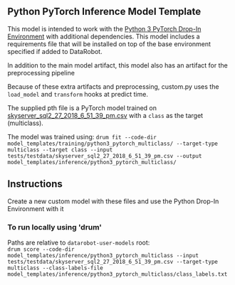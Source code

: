 ## Python PyTorch Inference Model Template
This model is intended to work with the [Python 3 PyTorch Drop-In Environment](../../../public_dropin_environments/python3_pytorch/)
with additional dependencies.  This model includes a requirements file that will be installed
on top of the base environment specified if added to DataRobot.

In addition to the main model artifact, this model also has an artifact for the preprocessing pipeline

Because of these extra artifacts and preprocessing, custom.py uses the `load_model` and `transform` hooks
at predict time.

The supplied pth file is a PyTorch model trained on [skyserver_sql2_27_2018_6_51_39_pm.csv](../../../tests/testdata/skyserver_sql2_27_2018_6_51_39_pm.csv)
with a `class` as the target (multiclass).

The model was trained using:
`drum fit --code-dir model_templates/training/python3_pytorch_multiclass/ --target-type multiclass --target class --input tests/testdata/skyserver_sql2_27_2018_6_51_39_pm.csv --output model_templates/inference/python3_pytorch_multiclass/`

## Instructions
Create a new custom model with these files and use the Python Drop-In Environment with it

### To run locally using 'drum'
Paths are relative to `datarobot-user-models` root:  
`drum score --code-dir model_templates/inference/python3_pytorch_multiclass --input tests/testdata/skyserver_sql2_27_2018_6_51_39_pm.csv --target-type multiclass --class-labels-file model_templates/inference/python3_pytorch_multiclass/class_labels.txt`